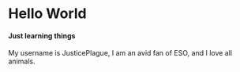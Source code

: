# Hello World
<h4> Just learning things</h4>
<p> My username is JusticePlague, I am an avid fan of ESO, and I love all animals.
